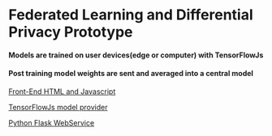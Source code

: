 # Federated Learning and Differential Privacy Prototype

#### Models are trained on user devices(edge or computer) with TensorFlowJs
#### Post training model weights are sent and averaged into a central model 

[Front-End HTML and Javascript](https://github.com/akorostelev83/federated-learning/blob/main/tensor-flow-js-model-upload.html)

[TensorFlowJs model provider](https://github.com/akorostelev83/federated-learning/blob/main/model-provider.js)

[Python Flask WebService](https://github.com/akorostelev83/federated-learning/blob/main/main.py)
